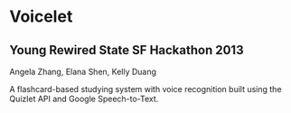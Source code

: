 # Voicelet
## Young Rewired State SF Hackathon 2013
Angela Zhang, Elana Shen, Kelly Duang

A flashcard-based studying system with voice recognition built using the Quizlet API and Google Speech-to-Text.
